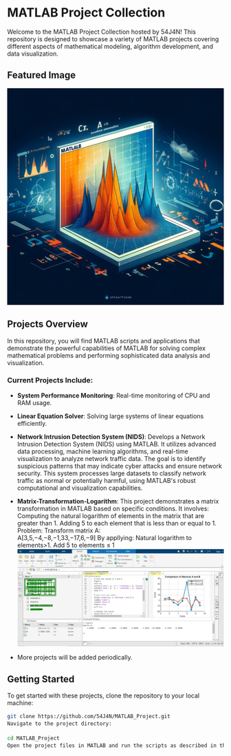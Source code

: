 # MATLAB Project Collection

Welcome to the MATLAB Project Collection hosted by 54J4N! This repository is designed to showcase a variety of MATLAB projects covering different aspects of mathematical modeling, algorithm development, and data visualization.

## Featured Image
![MATLAB Project](MATLAB.png.webp)

## Projects Overview
In this repository, you will find MATLAB scripts and applications that demonstrate the powerful capabilities of MATLAB for solving complex mathematical problems and performing sophisticated data analysis and visualization.

### Current Projects Include:
- **System Performance Monitoring**: Real-time monitoring of CPU and RAM usage.
  
- **Linear Equation Solver**: Solving large systems of linear equations efficiently.
  
- **Network Intrusion Detection System (NIDS)**: Develops a Network Intrusion Detection System (NIDS) using MATLAB. It utilizes advanced data processing, machine learning algorithms, and                                                  real-time visualization to analyze network traffic data. The goal is to identify suspicious patterns that may indicate cyber attacks and                                                   ensure network security. This system processes large datasets to classify network traffic as normal or potentially harmful, using                                                          MATLAB's robust computational and visualization capabilities.
- **Matrix-Transformation-Logarithm**: This project demonstrates a matrix transformation in MATLAB based on specific conditions. It involves: Computing the natural logarithm of elements                                          in the matrix that are greater than 1. Adding 5 to each element that is less than or equal to 1. Problem: Transform matrix A:               
                                       A[3,5,−4,−8,−1,33,−17,6,−9]  By appllying:  Natural logarithm to elements>1.  Add 5 to elements ≤ 1
  ![MATLAB Project](Matrix-Transformation-Logarithm.jpg)
              
  
- More projects will be added periodically.

## Getting Started
To get started with these projects, clone the repository to your local machine:

```bash
git clone https://github.com/54J4N/MATLAB_Project.git
Navigate to the project directory:

cd MATLAB_Project
Open the project files in MATLAB and run the scripts as described in the individual project folders.

